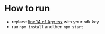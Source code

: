 # How to run 
* replace [line 14 of App.tsx](https://github.com/raju-opti/issue_791/blob/edbd30aa6cbda8b7391cf5a776746ba9db9c7bb1/src/App.tsx#L14) with your sdk key.
* run `npm install` and then `npm start`

